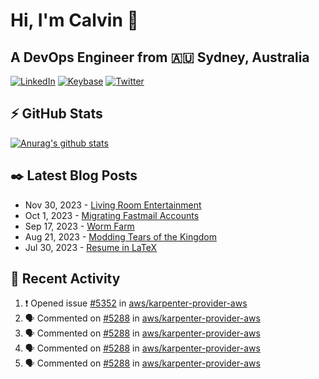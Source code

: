 # Hi, I'm Calvin 🍭
## A DevOps Engineer from 🇦🇺 Sydney, Australia</h3>

[![LinkedIn](https://img.shields.io/badge/-c–bui-0077B5?style=flat-square&labelColor=0077B5&logo=LinkedIn&logoColor=white)](https://www.linkedin.com/in/c-bui/)
[![Keybase](https://img.shields.io/badge/-calvinbui-ff6f21?style=flat-square&labelColor=ff6f21&logo=Keybase&logoColor=white)](https://keybase.io/calvinbui)
[![Twitter](https://img.shields.io/badge/-ASAPCalvin-1DA1F2?style=flat-square&labelColor=1DA1F2&logo=Twitter&logoColor=white)](https://twitter.com/ASAPCalvin)

<!-- https://github.com/rishavanand/github-profilinator -->
## ⚡ GitHub Stats
[![Anurag's github stats](https://github-readme-stats.vercel.app/api?username=calvinbui&count_private=true&hide_title=true)](https://github.com/anuraghazra/github-readme-stats)

<!-- https://github.com/gautamkrishnar/blog-post-workflow -->
## ✒️ Latest Blog Posts

<!-- BLOG-POST-LIST:START -->
- Nov 30, 2023 - [Living Room Entertainment](https://calvin.me/living-room-entertainment)
- Oct 1, 2023 - [Migrating Fastmail Accounts](https://calvin.me/migrating-fastmail-accounts)
- Sep 17, 2023 - [Worm Farm](https://calvin.me/worm-farm)
- Aug 21, 2023 - [Modding Tears of the Kingdom](https://calvin.me/modding-tears-of-the-kingdom)
- Jul 30, 2023 - [Resume in LaTeX](https://calvin.me/resume-in-latex)

<!-- BLOG-POST-LIST:END -->

## 🏃‍ Recent Activity

<!--START_SECTION:activity-->
1. ❗ Opened issue [#5352](https://github.com/aws/karpenter-provider-aws/issues/5352) in [aws/karpenter-provider-aws](https://github.com/aws/karpenter-provider-aws)
2. 🗣 Commented on [#5288](https://github.com/aws/karpenter-provider-aws/issues/5288#issuecomment-1855236571) in [aws/karpenter-provider-aws](https://github.com/aws/karpenter-provider-aws)
3. 🗣 Commented on [#5288](https://github.com/aws/karpenter-provider-aws/issues/5288#issuecomment-1855229201) in [aws/karpenter-provider-aws](https://github.com/aws/karpenter-provider-aws)
4. 🗣 Commented on [#5288](https://github.com/aws/karpenter-provider-aws/issues/5288#issuecomment-1855223224) in [aws/karpenter-provider-aws](https://github.com/aws/karpenter-provider-aws)
5. 🗣 Commented on [#5288](https://github.com/aws/karpenter-provider-aws/issues/5288#issuecomment-1855166498) in [aws/karpenter-provider-aws](https://github.com/aws/karpenter-provider-aws)
<!--END_SECTION:activity-->
